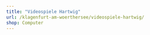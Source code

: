 ```yaml
---
title: "Videospiele Hartwig"
url: /klagenfurt-am-woerthersee/videospiele-hartwig/
shop: Computer
---
```

